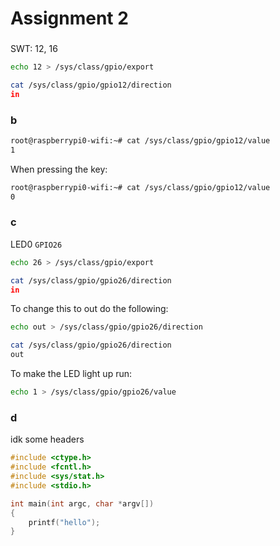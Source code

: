 # Assignment 2

### 

SWT: 12, 16

``` bash
echo 12 > /sys/class/gpio/export
```

``` bash
cat /sys/class/gpio/gpio12/direction
in
```

### b

``` bash
root@raspberrypi0-wifi:~# cat /sys/class/gpio/gpio12/value     
1
```

When pressing the key:

``` bash
root@raspberrypi0-wifi:~# cat /sys/class/gpio/gpio12/value
0
```

### c

LED0 ``GPIO26``

``` bash
echo 26 > /sys/class/gpio/export
```

``` bash
cat /sys/class/gpio/gpio26/direction
in
```

To change this to out do the following:

``` bash
echo out > /sys/class/gpio/gpio26/direction
```

``` bash
cat /sys/class/gpio/gpio26/direction
out
```

To make the LED light up run:

``` bash
echo 1 > /sys/class/gpio/gpio26/value
```

### d

idk some headers

``` c
#include <ctype.h>
#include <fcntl.h>
#include <sys/stat.h>
#include <stdio.h>

int main(int argc, char *argv[])
{
    printf("hello");
}
```
